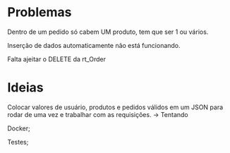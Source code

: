 # Problemas
Dentro de um pedido só cabem UM produto, tem que ser 1 ou vários.

Inserção de dados automaticamente não está funcionando.

Falta ajeitar o DELETE da rt_Order

# Ideias
Colocar valores de usuário, produtos e pedidos válidos em um JSON para rodar de uma vez e trabalhar com as requisições. -> Tentando

Docker;

Testes;